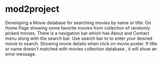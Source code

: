 # mod2project
Developing a Movie database for searching movies by name or title.
On Home Page showing some favorite movies from collection of randomly picked movies.
There is a navigation bar which has About and Contact menu along with the search bar.
Use search  bar to to enter your desired movie to search.
Showing movie details when click on movie poster.
If title or name doesn't matched with movies collection database , it will show an error message.
